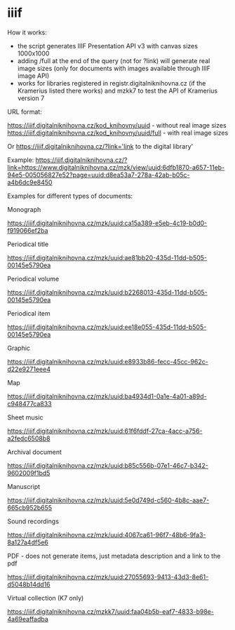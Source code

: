 # iiif

How it works:
- the script generates IIIF Presentation API v3 with canvas sizes 1000x1000
- adding /full at the end of the query (not for ?link) will generate real image sizes (only for documents with images available through IIIF image API)
- works for libraries registered in registr.digitalniknihovna.cz (if the Kramerius listed there works) and mzkk7 to test the API of Kramerius version 7

URL format:

https://iiif.digitalniknihovna.cz/kod_knihovny/uuid - without real image sizes
https://iiif.digitalniknihovna.cz/kod_knihovny/uuid/full - with real image sizes

Or
https://iiif.digitalniknihovna.cz/?link='link to the digital library'

Example:
https://iiif.digitalniknihovna.cz/?link=https://www.digitalniknihovna.cz/mzk/view/uuid:6dfb1870-a657-11eb-94e5-005056827e52?page=uuid:d8ea53a7-278a-42ab-b05c-a4b6dc9e8450

Examples for different types of documents: 

Monograph

https://iiif.digitalniknihovna.cz/mzk/uuid:ca15a389-e5eb-4c19-b0d0-f919066ef2ba

Periodical title

https://iiif.digitalniknihovna.cz/mzk/uuid:ae81bb20-435d-11dd-b505-00145e5790ea


Periodical volume

https://iiif.digitalniknihovna.cz/mzk/uuid:b2268013-435d-11dd-b505-00145e5790ea

Periodical item

https://iiif.digitalniknihovna.cz/mzk/uuid:ee18e055-435d-11dd-b505-00145e5790ea

Graphic

https://iiif.digitalniknihovna.cz/mzk/uuid:e8933b86-fecc-45cc-962c-d22e9271eee4

Map

https://iiif.digitalniknihovna.cz/mzk/uuid:ba4934d1-0a1e-4a01-a89d-c948477ca833

Sheet music

https://iiif.digitalniknihovna.cz/mzk/uuid:61f6fddf-27ca-4acc-a756-a2fedc6508b8

Archival document

https://iiif.digitalniknihovna.cz/mzk/uuid:b85c556b-07e1-46c7-b342-9602009f1bd5

Manuscript

https://iiif.digitalniknihovna.cz/mzk/uuid:5e0d749d-c560-4b8c-aae7-665cb952b655

Sound recordings

https://iiif.digitalniknihovna.cz/mzk/uuid:4067ca61-96f7-48b6-9fa3-8a127a4df5e6

PDF - does not generate items, just metadata description and a link to the pdf

https://iiif.digitalniknihovna.cz/mzk/uuid:27055693-9413-43d3-8e61-d5048b14dd16

Virtual collection (K7 only)

https://iiif.digitalniknihovna.cz/mzkk7/uuid:faa04b5b-eaf7-4833-b98e-4a69eaffadba
